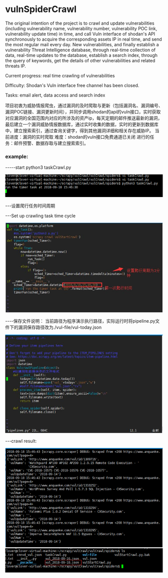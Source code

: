 # vulnSpiderCrawl

The original intention of the project is to crawl and update vulnerabilities (including vulnerability name, vulnerability number, vulnerability POC link, vulnerability update time) in time, and call Vuln interface of shodan's API synchronously to acquire the corresponding assets IP in real time, and send the most regular mail every day. New vulnerabilities, and finally establish a vulnerability Threat Intelligence database, through real-time collection of data, real-time updates to the database, establish a search index, through the query of keywords, get the details of other vulnerabilities and related threats IP.

Current progress: real time crawling of vulnerabilities

Difficulty: Shodan's Vuln interface free channel has been closed.

Tasks: email alert, data access and search index
   
   项目初衷为威胁情报爬虫，通过漏洞的及时爬取与更新（包括漏洞名、漏洞编号、漏洞POC链接、漏洞更新时间），并同步调用shodan的api的vuln接口，实时获取对应漏洞的全国范围内对应的所涉及的资产ip，每天定期的邮件推送最新的漏洞，最后建立一个漏洞威胁情报数据库，通过实时收集的数据，实时的更新到数据库中，建立搜索索引，通过查询关键字，得到其他漏洞详细和相关存在威胁IP。
当前进度：漏洞的实时爬取
难度：shodan的vuln接口免费通道已关闭
进行的任务：邮件预警、数据存取与建立搜索索引。

### example:
-----start
python3 taskCrawl.py

![Image start](https://github.com/Qclover/vulnSpiderCrawl/blob/master/excute/start.png)


---设置爬行任务时间周期

---Set up crawling task time cycle

![Image start](https://github.com/Qclover/vulnSpiderCrawl/blob/master/excute/taskTime.jpg)

----保存文件说明：
当前路径为程序演示执行路径，实际运行时将pipeline.py文件下的漏洞保存路径改为./vul-file/vul-today.json

![Image start](https://github.com/Qclover/vulnSpiderCrawl/blob/master/excute/path.jpg)

---crawl result:

![Image start](https://github.com/Qclover/vulnSpiderCrawl/blob/master/excute/result1.png)
![Image start](https://github.com/Qclover/vulnSpiderCrawl/blob/master/excute/result2.png)
